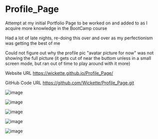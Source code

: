 # Profile_Page

Attempt at my initial Portfolio Page to be worked on and added to as I acquire more knowledge in the BootCamp course

Had a lot of late nights, re-doing this over and over as my perfectionism was getting the best of me 

Could not figure out why the profile pic "avatar picture for now" was not showing the full picture (it gets cut of near the buttom unless in a small screen mode, but ran out of time to play around with it more)



Website URL
https://wickette.github.io/Profile_Page/

GitHub Code URL
https://github.com/Wickette/Profile_Page.git



![image](https://user-images.githubusercontent.com/87992263/133540637-d74e9231-76ff-4bce-a5dc-21364c75fa0c.png)

![image](https://user-images.githubusercontent.com/87992263/133540674-f67d35c6-7124-4f17-a709-c7d647a15928.png)

![image](https://user-images.githubusercontent.com/87992263/133540703-286829dc-6517-4e8d-bdf8-bb81d546f287.png)

![image](https://user-images.githubusercontent.com/87992263/133540731-fd87cd67-fe7c-440e-acb3-cbd013bc2f40.png)

![image](https://user-images.githubusercontent.com/87992263/133540758-1f4a7b01-160f-4318-886e-4dac3c950bd4.png)


